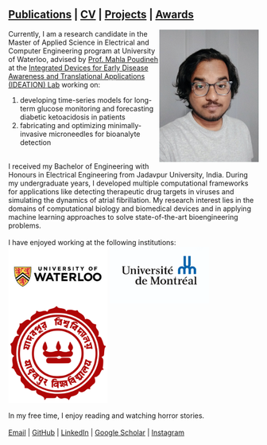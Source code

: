## [Publications](publications.md) | [CV](CV.md) | [Projects](projects.md) | [Awards](awards.md)

<img src="profile.jpg" alt="alt text" width="200" align="right"/>

Currently, I am a research candidate in the Master of Applied Science in Electrical and Computer Engineering program at University of Waterloo, advised by [Prof. Mahla Poudineh](https://uwaterloo.ca/electrical-computer-engineering/profile/m2poudin) at the [Integrated Devices for Early Disease Awareness and Translational Applications (IDEATION) Lab](https://uwaterloo.ca/integrated-devices-early-awareness-lab/) working on:
<ol>
	<li> developing time-series models for long-term glucose monitoring and forecasting diabetic ketoacidosis in patients</li>
	<li> fabricating and optimizing minimally-invasive microneedles for bioanalyte detection</li>
</ol>

<br>I received my Bachelor of Engineering with Honours in Electrical Engineering from Jadavpur University, India. During my undergraduate years, I developed multiple computational frameworks for applications like detecting therapeutic drug targets in viruses and simulating the dynamics of atrial fibrillation. My research interest lies in the domains of computational biology and biomedical devices and in applying machine learning approaches to solve state-of-the-art bioengineering problems.
<br>
<br>I have enjoyed working at the following institutions:
<br>
<img src="UW.png" alt="alt text" width="200" align="middle"/>    <img src="Udem.png" alt="alt text" width="200" align="middle"/>    <img src="JU_logo.png" alt="alt text" width="200" align="middle"/>
<br>
<br>In my free time, I enjoy reading and watching horror stories.
<br>
<br>
<a href="mailto:s2biswas@uwaterloo.ca" target="_top">Email</a> | <a href="https://github.com/SubhamoyBiswas/" target="_top">GitHub</a> | <a href="https://www.linkedin.com/in/subhamoy-biswas-16869316a/" target="_top">LinkedIn</a> | <a href="https://scholar.google.ca/citations?user=bHMeN1UAAAAJ&hl=en" target="_top">Google Scholar</a> | <a href="https://www.instagram.com/__subhamoy.b/" target="_top">Instagram</a>
